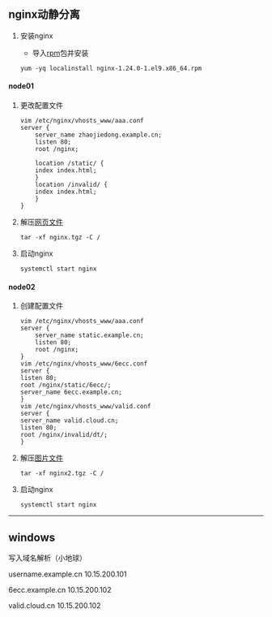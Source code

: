 ## nginx动静分离

1. 安装nginx

   - 导入[rpm](https://gitee.com/zhaojiedong/img/raw/master/%E6%96%87%E4%BB%B6/nginx-1.24.0-1.el9.x86_64.rpm)包并安装

   ```shell
   yum -yq localinstall nginx-1.24.0-1.el9.x86_64.rpm
   ```

#### node01

1. 更改配置文件

   ```shell
   vim /etc/nginx/vhosts_www/aaa.conf
   server {
       server_name zhaojiedong.example.cn;
       listen 80;
       root /nginx;
   
       location /static/ {
       index index.html;
       }
       location /invalid/ {
       index index.html;
       }
   }
   ```

2. 解压[网页文件](https://gitee.com/zhaojiedong/img/raw/master/%E6%96%87%E4%BB%B6/nginx.tgz)

   ```shell
   tar -xf nginx.tgz -C /
   ```

3. 启动nginx

   ```shell
   systemctl start nginx
   ```

#### node02

1. 创建配置文件

   ```shell
   vim /etc/nginx/vhosts_www/aaa.conf
   server {
       server_name static.example.cn;
       listen 80;
       root /nginx;
   }
   vim /etc/nginx/vhosts_www/6ecc.conf
   server {
   listen 80;
   root /nginx/static/6ecc/;
   server_name 6ecc.example.cn;
   }
   vim /etc/nginx/vhosts_www/valid.conf
   server {
   server_name valid.cloud.cn;
   listen 80;
   root /nginx/invalid/dt/;
   }
   ```

2. 解压[图片文件](https://gitee.com/zhaojiedong/img/raw/master/%E6%96%87%E4%BB%B6/nginx2.tgz)

   ```shell
   tar -xf nginx2.tgz -C /
   ```

3. 启动nginx

   ```shell
   systemctl start nginx
   ```

------

## windows

写入域名解析（小地球）

username.example.cn 10.15.200.101

6ecc.example.cn 10.15.200.102

valid.cloud.cn 10.15.200.102